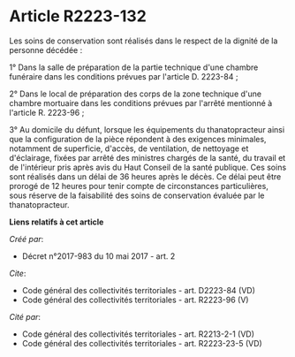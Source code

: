 # Article R2223-132

Les soins de conservation sont réalisés dans le respect de la dignité de la personne décédée : 

1° Dans la salle de préparation de la partie technique d'une chambre funéraire dans les conditions prévues par l'article D.
2223-84 ; 

2° Dans le local de préparation des corps de la zone technique d'une chambre mortuaire dans les conditions prévues par
l'arrêté mentionné à l'article R. 2223-96 ; 

3° Au domicile du défunt, lorsque les équipements du thanatopracteur ainsi que la configuration de la pièce répondent à des
exigences minimales, notamment de superficie, d'accès, de ventilation, de nettoyage et d'éclairage, fixées par arrêté des
ministres chargés de la santé, du travail et de l'intérieur pris après avis du Haut Conseil de la santé publique. Ces soins
sont réalisés dans un délai de 36 heures après le décès. Ce délai peut être prorogé de 12 heures pour tenir compte de
circonstances particulières, sous réserve de la faisabilité des soins de conservation évaluée par le thanatopracteur.

**Liens relatifs à cet article**

_Créé par_:

  - Décret n°2017-983 du 10 mai 2017 - art. 2

_Cite_:

  - Code général des collectivités territoriales - art. D2223-84 (VD)
  - Code général des collectivités territoriales - art. R2223-96 (V)

_Cité par_:

  - Code général des collectivités territoriales - art. R2213-2-1 (VD)
  - Code général des collectivités territoriales - art. R2223-23-5 (VD)
